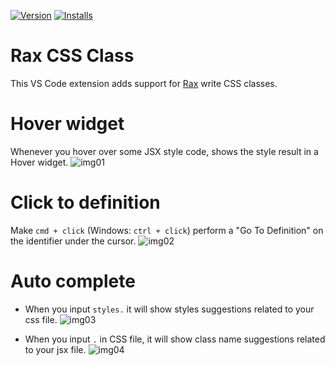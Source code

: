 [![Version](https://vsmarketplacebadge.apphb.com/version/Rax.vscode-rax-css-class.svg)](https://marketplace.visualstudio.com/items?itemName=Rax.vscode-rax-css-class)
[![Installs](https://vsmarketplacebadge.apphb.com/installs-short/Rax.vscode-rax-css-class.svg)](https://marketplace.visualstudio.com/items?itemName=Rax.vscode-rax-css-class)

# Rax CSS Class

This VS Code extension adds support for [Rax](https://rax.js.org/) write CSS classes.


# Hover widget

Whenever you hover over some JSX style code, shows the style result in a Hover widget.
![img01](https://img.alicdn.com/tfs/TB16WClt.Y1gK0jSZFCXXcwqXXa-1468-906.gif)

# Click to definition

Make `cmd + click`  (Windows: `ctrl + click`) perform a "Go To Definition" on the identifier under the cursor. 
![img02](https://img.alicdn.com/tfs/TB1pb1ltYY1gK0jSZTEXXXDQVXa-1468-906.gif)

# Auto complete

* When you input `styles.` it will show styles suggestions related to your css file.
![img03](https://img.alicdn.com/tfs/TB1UDGht.Y1gK0jSZFMXXaWcVXa-1468-906.gif)

* When you input `.` in CSS file,  it will show class name suggestions related to your jsx file.
![img04](https://img.alicdn.com/tfs/TB1l_zMFhD1gK0jSZFKXXcJrVXa-500-355.gif)


